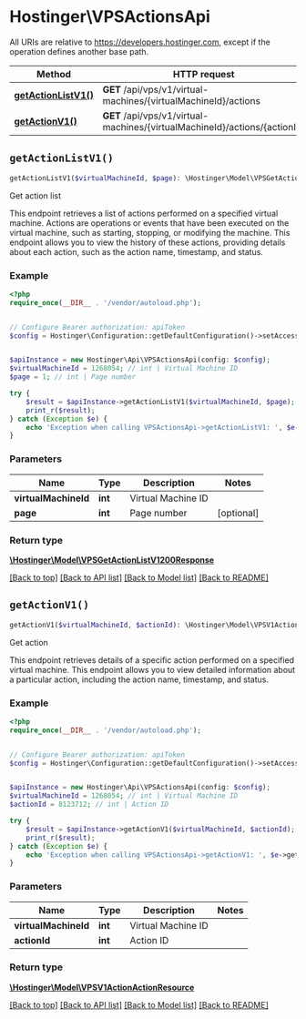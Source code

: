 # Hostinger\VPSActionsApi

All URIs are relative to https://developers.hostinger.com, except if the operation defines another base path.

| Method | HTTP request | Description |
| ------------- | ------------- | ------------- |
| [**getActionListV1()**](VPSActionsApi.md#getActionListV1) | **GET** /api/vps/v1/virtual-machines/{virtualMachineId}/actions | Get action list |
| [**getActionV1()**](VPSActionsApi.md#getActionV1) | **GET** /api/vps/v1/virtual-machines/{virtualMachineId}/actions/{actionId} | Get action |


## `getActionListV1()`

```php
getActionListV1($virtualMachineId, $page): \Hostinger\Model\VPSGetActionListV1200Response
```

Get action list

This endpoint retrieves a list of actions performed on a specified virtual machine.  Actions are operations or events that have been executed on the virtual machine, such as starting, stopping, or modifying  the machine. This endpoint allows you to view the history of these actions, providing details about each action,  such as the action name, timestamp, and status.

### Example

```php
<?php
require_once(__DIR__ . '/vendor/autoload.php');


// Configure Bearer authorization: apiToken
$config = Hostinger\Configuration::getDefaultConfiguration()->setAccessToken('YOUR_ACCESS_TOKEN');


$apiInstance = new Hostinger\Api\VPSActionsApi(config: $config);
$virtualMachineId = 1268054; // int | Virtual Machine ID
$page = 1; // int | Page number

try {
    $result = $apiInstance->getActionListV1($virtualMachineId, $page);
    print_r($result);
} catch (Exception $e) {
    echo 'Exception when calling VPSActionsApi->getActionListV1: ', $e->getMessage(), PHP_EOL;
}
```

### Parameters

| Name | Type | Description  | Notes |
| ------------- | ------------- | ------------- | ------------- |
| **virtualMachineId** | **int**| Virtual Machine ID | |
| **page** | **int**| Page number | [optional] |

### Return type

[**\Hostinger\Model\VPSGetActionListV1200Response**](../Model/VPSGetActionListV1200Response.md)

[[Back to top]](#) [[Back to API list]](../../README.md#endpoints)
[[Back to Model list]](../../README.md#models)
[[Back to README]](../../README.md)

## `getActionV1()`

```php
getActionV1($virtualMachineId, $actionId): \Hostinger\Model\VPSV1ActionActionResource
```

Get action

This endpoint retrieves details of a specific action performed on a specified virtual machine.   This endpoint allows you to view detailed information about a particular action, including the action name, timestamp, and status.

### Example

```php
<?php
require_once(__DIR__ . '/vendor/autoload.php');


// Configure Bearer authorization: apiToken
$config = Hostinger\Configuration::getDefaultConfiguration()->setAccessToken('YOUR_ACCESS_TOKEN');


$apiInstance = new Hostinger\Api\VPSActionsApi(config: $config);
$virtualMachineId = 1268054; // int | Virtual Machine ID
$actionId = 8123712; // int | Action ID

try {
    $result = $apiInstance->getActionV1($virtualMachineId, $actionId);
    print_r($result);
} catch (Exception $e) {
    echo 'Exception when calling VPSActionsApi->getActionV1: ', $e->getMessage(), PHP_EOL;
}
```

### Parameters

| Name | Type | Description  | Notes |
| ------------- | ------------- | ------------- | ------------- |
| **virtualMachineId** | **int**| Virtual Machine ID | |
| **actionId** | **int**| Action ID | |

### Return type

[**\Hostinger\Model\VPSV1ActionActionResource**](../Model/VPSV1ActionActionResource.md)

[[Back to top]](#) [[Back to API list]](../../README.md#endpoints)
[[Back to Model list]](../../README.md#models)
[[Back to README]](../../README.md)
